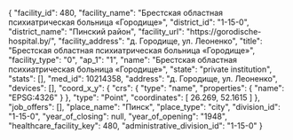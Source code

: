 {
    "facility_id": 480,
    "facility_name": "Брестская областная психиатрическая больница «Городище»",
    "district_id": "1-15-0",
    "district_name": "Пинский район",
    "facility_url": "https:\/\/gorodische-hospital.by\/",
    "facility_address": "д. Городище, ул. Леоненко",
    "title": "Брестская областная психиатрическая больница «Городище»",
    "facility_type": "0",
    "ap_1": "1",
    "name": "Брестская областная психиатрическая больница «Городище»",
    "state": "private institution",
    "stats": [],
    "med_id": 10214358,
    "address": "д. Городище, ул. Леоненко",
    "devices": [],
    "coord_x_y": {
        "crs": {
            "type": "name",
            "properties": {
                "name": "EPSG:4326"
            }
        },
        "type": "Point",
        "coordinates": [
            26.269,
            52.1615
        ]
    },
    "job_offers": [],
    "place_name": "Пинск",
    "place_type": "city",
    "division_id": "1-15-0",
    "year_of_closing": null,
    "year_of_opening": "1948",
    "healthcare_facility_key": 480,
    "administrative_division_id": "1-15-0"
}